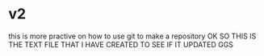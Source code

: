 # v2
this is more practive on how to use git to make a repository
OK SO THIS IS THE TEXT FILE THAT I HAVE CREATED TO SEE IF IT UPDATED GGS